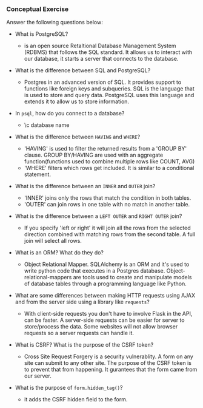 ### Conceptual Exercise

Answer the following questions below:

- What is PostgreSQL?
  - is an open source Retaltional Database Management System (RDBMS) that follows the SQL standard. It allows us to interact with our database, it starts a server that connects to the database.

- What is the difference between SQL and PostgreSQL?
  - Postgres in an advanced version of SQL. It provides support to functions like foreign keys and subqueries.
  SQL is the language that is used to store and query data. PostgreSQL uses this language and extends it to allow us to store information.

- In `psql`, how do you connect to a database?
  - \c database name

- What is the difference between `HAVING` and `WHERE`?
  - 'HAVING' is used to filter the returned results from a 'GROUP BY' clause. GROUP BY/HAVING are used with an aggregate function(functions used to combine multiple rows like COUNT, AVG)
  - 'WHERE' filters which rows get included. It is similar to a conditional statement.

- What is the difference between an `INNER` and `OUTER` join?
  - 'INNER' joins only the rows that match the condition in both tables.
  - 'OUTER' can join rows in one table with no match in another table.

- What is the difference between a `LEFT OUTER` and `RIGHT OUTER` join?
  - If you specify 'left or right' it will join all the rows from the selected direction combined with matching rows from the second table. A full join will select all rows.

- What is an ORM? What do they do?
  - Object Relational Mapper. SQLAlchemy is an ORM and it's used to write python code that executes in a Postgres database. Object-relational-mappers are tools used to create and manipulate models of database tables through a programming language like Python.

- What are some differences between making HTTP requests using AJAX 
  and from the server side using a library like `requests`?
  - With client-side requests you don't have to involve Flask in the API, can be faster. A server-side requests can be easier for server to store/process the data. Some websites will not allow browser requests so a server requests can handle it. 

- What is CSRF? What is the purpose of the CSRF token?
  - Cross Site Request Forgery is a security vulnerablity. A form on any site can submit to any other site. The purpose of the CSRF token is to prevent that from happening. It gurantees that the form came from our server.

- What is the purpose of `form.hidden_tag()`?
  - it adds the CSRF hidden field to the form.
